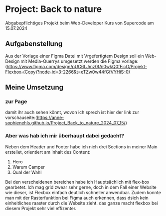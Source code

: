 # Project: Back to nature
Abgabepflichtiges Projekt beim Web-Developer Kurs von Supercode am 15.07.2024

## Aufgabenstellung
Aus der Vorlage einer Figma Datei mit Vrgefertigtem Design soll ein Web-Design mit Media-Querrys umgesetzt werden
die Figma vorlage: (https://www.figma.com/design/pUC6LJmz0tAi0wkQ0fFicO/Projekt-Flexbox-(Copy)?node-id=3-2266&t=eTZw0w44fGfVYHiS-0)


## Meine Umsetzung

### zur Page
damit ihr auch sehen könnt, wovon ich sprech ist hier der link zur vorschauseite:(https://anne-sophienehls.github.io/Project_Back_to_nature_2024_07_15/)

### Aber was hab ich mir überhaupt dabei gedacht?
Neben dem Header und Footer habe ich nich drei Sections in meiner Main erstellet, orientiert am inhalt des Content: 
1. Hero
2. Warum Camper
3. Qual der Wahl

Bei den verscheidenen bereichen habe ich Hauptsächlich mit flex-box gearbetet. Ich mag grid zwear sehr gerne, doch in dem Fall einer Website wie dieser, ist Flexbox einfach deutlich schneller anwendbar. Zudem konnte man mit der Rasterfunktion bei Figma auch erkennen, dass dsich kein einheitliches raaster durch die Website zieht. das ganze macht flexbox bei diesem Projekt sehr viel effizenter.

